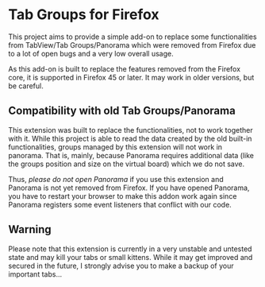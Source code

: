 Tab Groups for Firefox
======================

This project aims to provide a simple add-on to replace some functionalities
from TabView/Tab Groups/Panorama which were removed from Firefox due to a lot
of open bugs and a very low overall usage.

As this add-on is built to replace the features removed from the Firefox core,
it is supported in Firefox 45 or later. It may work in older versions, but be
careful.

Compatibility with old Tab Groups/Panorama
------------------------------------------

This extension was built to replace the functionalities, not to work together
with it. While this project is able to read the data created by the old
built-in functionalities, groups managed by this extension will not work in
panorama. That is, mainly, because Panorama requires additional data (like the
groups position and size on the virtual board) which we do not save.

Thus, *please do not open Panorama* if you use this extension and Panorama is
not yet removed from Firefox. If you have opened Panorama, you have to restart
your browser to make this addon work again since Panorama registers some event
listeners that conflict with our code.

Warning
-------

Please note that this extension is currently in a very unstable and untested
state and may kill your tabs or small kittens. While it may get improved and
secured in the future, I strongly advise you to make a backup of your important
tabs...
